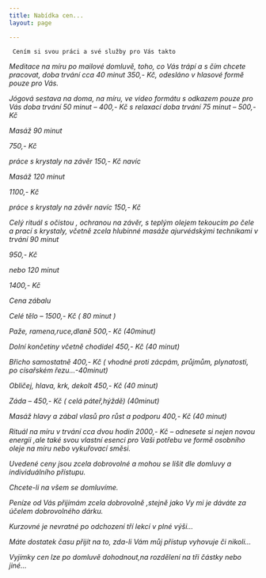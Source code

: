 ```yaml
---
title: Nabídka cen...
layout: page

---
```

     Cením si svou práci a své služby pro Vás takto

_Meditace na míru po mailové domluvě, toho, co Vás trápí a s čím chcete pracovat, doba trvání cca 40 minut 350,- Kč, odesláno v hlasové formě pouze pro Vás._

_Jógová sestava na doma, na míru, ve video formátu s odkazem pouze pro Vás doba trvání 50 minut – 400,- Kč s relaxací doba trvání 75 minut – 500,- Kč_

_Masáž 90 minut_

_750,- Kč_

_práce s krystaly na závěr 150,- Kč navíc_

_Masáž 120 minut_

_1100,- Kč_

_práce s krystaly na závěr navíc 150,- Kč_

_Celý rituál s očistou , ochranou na závěr, s teplým olejem tekoucím po čele a prací s krystaly, včetně zcela hlubinné masáže ajurvédskými technikami v trvání 90 minut_

_950,- Kč_

_nebo 120 minut_

_1400,- Kč_

_Cena zábalu_

_Celé tělo – 1500,- Kč ( 80 minut )_

_Paže, ramena,ruce,dlaně 500,- Kč (40minut)_

_Dolní končetiny včetně chodidel 450,- Kč (40 minut)_

_Břicho samostatně 400,- Kč ( vhodné proti zácpám, průjmům, plynatosti, po císařském řezu…-40minut)_

_Obličej, hlava, krk, dekolt 450,- Kč (40 minut)_

_Záda – 450,- Kč ( celá páteř,hýždě) (40minut)_

_Masáž hlavy a zábal vlasů pro růst a podporu 400,- Kč (40 minut)_

_Rituál na míru v trvání cca dvou hodin 2000,- Kč – odnesete si nejen novou energii ,ale také svou vlastní esenci pro Vaši potřebu ve formě osobního oleje na míru nebo vykuřovací směsi._

_Uvedené ceny jsou zcela dobrovolné a mohou se lišit dle domluvy a individuálního přístupu._

_Chcete-li na všem se domluvíme._

_Peníze od Vás přijímám zcela dobrovolně ,stejně jako Vy mi je dáváte za účelem dobrovolného dárku._

_Kurzovné je nevratné po odchození tří lekcí v plné výši…_

_Máte dostatek času přijít na to, zda-li Vám můj přístup vyhovuje či nikoli…_

_Vyjímky cen lze po domluvě dohodnout,na rozdělení na tři částky nebo jiné…_